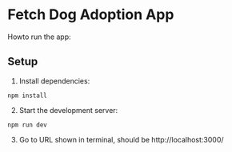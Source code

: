 # Fetch Dog Adoption App

Howto run the app:

## Setup

1. Install dependencies:
```
npm install
```

2. Start the development server:
```
npm run dev
```

3. Go to URL shown in terminal, should be http://localhost:3000/
